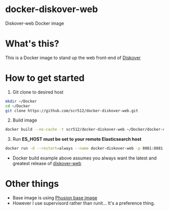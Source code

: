 # docker-diskover-web
Diskover-web Docker image
# What's this?
This is a Docker image to stand up the web front-end of [Diskover](https://shirosaidev.github.io/diskover)
# How to get started
1. Git clone to desired host
```bash
mkdir ~/Docker
cd ~/Docker
git clone https://github.com/scr512/docker-diskover-web.git
```
2. Build image
```bash
docker build --no-cache -t scr512/docker-diskover-web ~/Docker/docker-diskover-web
```
3. Run
**ES_HOST must be set to your remote Elasticsearch host**
```bash
docker run -d --restart=always --name docker-diskover-web -p 8081:8081 -e ES_HOST=elasticsearch.domain.com scr512/docker-diskover-web
```
* Docker build example above assumes you always want the latest and greatest release of [diskover-web](https://github.com/shirosaidev/diskover-web)
# Other things
* Base image is using [Phusion base image](http://phusion.github.io/baseimage-docker)
* However I use supervisord rather than runit... It's a preference thing.
